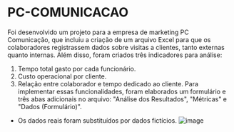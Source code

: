 # PC-COMUNICACAO

Foi desenvolvido um projeto para a empresa de marketing PC Comunicação, que incluiu a criação de um arquivo Excel para que os colaboradores registrassem dados sobre visitas a clientes, tanto externas quanto internas. Além disso, foram criados três indicadores para análise:
1.	Tempo total gasto por cada funcionário.
2.	Custo operacional por cliente.
3.	Relação entre colaborador e tempo dedicado ao cliente.
Para implementar essas funcionalidades, foram elaborados um formulário e três abas adicionais no arquivo: "Análise dos Resultados", "Métricas" e "Dados (Formulário)".

* Os dados reais foram substituídos por dados fictícios.
![image](https://github.com/user-attachments/assets/1fc95047-12be-4e82-a750-6b3e159efeb3)
